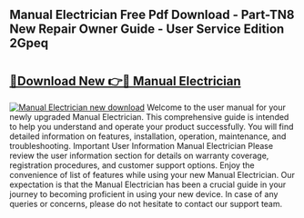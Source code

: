 ## Manual Electrician Free Pdf Download - Part-TN8 New Repair Owner Guide - User Service Edition 2Gpeq

# <h2><a href="http://bc9935.oget.top/?id=Manual+Electrician">🔗Download New 👉🔴 Manual Electrician</a></h2>

[![Manual Electrician new download](https://i.imgur.com/5g1atiW.png)](http://bc9935.oget.top/?id=Manual+Electrician)
Welcome to the user manual for your newly upgraded Manual Electrician. This comprehensive guide is intended to help you understand and operate your product successfully. You will find detailed information on features, installation, operation, maintenance, and troubleshooting. Important User Information Manual Electrician Please review the user information section for details on warranty coverage, registration procedures, and customer support options. Enjoy the convenience of list of features while using your new Manual Electrician. Our expectation is that the Manual Electrician has been a crucial guide in your journey to becoming proficient in using your new device. In case of any queries or concerns, please do not hesitate to contact our support team.
